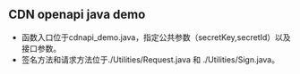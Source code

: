## CDN openapi java demo
- 函数入口位于cdnapi_demo.java，指定公共参数（secretKey,secretId）以及接口参数。
- 签名方法和请求方法位于./Utilities/Request.java 和 ./Utilities/Sign.java。
